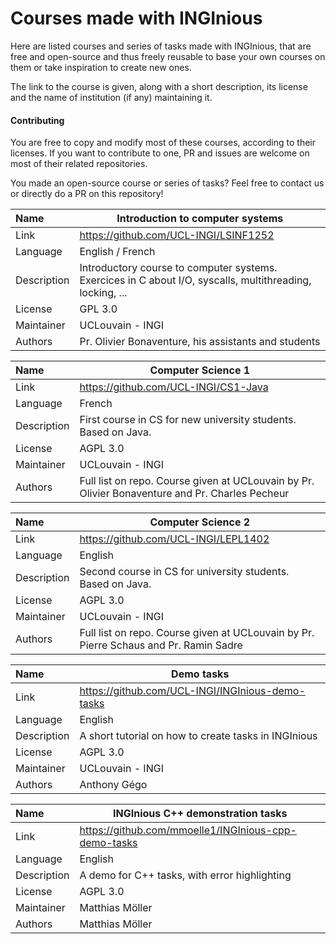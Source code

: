 # Courses made with INGInious

Here are listed courses and series of tasks made with INGInious, 
that are free and open-source and thus freely reusable to base your own courses on them
or take inspiration to create new ones.

The link to the course is given, along with a short description, 
its license and the name of institution (if any) maintaining it.

#### Contributing

You are free to copy and modify most of these courses, according to their licenses. 
If you want to contribute to one, PR and issues are welcome on most of their related repositories.

You made an open-source course or series of tasks? 
Feel free to contact us or directly do a PR on this repository! 

| Name | Introduction to computer systems      |
| :---- | ------------------------------------- |
| Link | https://github.com/UCL-INGI/LSINF1252 |
| Language | English / French |
| Description | Introductory course to computer systems. Exercices in C about I/O, syscalls, multithreading, locking, ... |
| License | GPL 3.0 |
| Maintainer | UCLouvain - INGI
| Authors | Pr. Olivier Bonaventure, his assistants and students

| Name | Computer Science 1 |
| :---- | ------------------------------------- |
| Link | https://github.com/UCL-INGI/CS1-Java |
| Language | French |
| Description | First course in CS for new university students. Based on Java. |
| License | AGPL 3.0 |
| Maintainer | UCLouvain - INGI
| Authors | Full list on repo. Course given at UCLouvain by Pr. Olivier Bonaventure and Pr. Charles Pecheur

| Name | Computer Science 2 |
| :---- | ------------------------------------- |
| Link | https://github.com/UCL-INGI/LEPL1402 |
| Language | English |
| Description | Second course in CS for university students. Based on Java. |
| License | AGPL 3.0 |
| Maintainer | UCLouvain - INGI
| Authors | Full list on repo. Course given at UCLouvain by Pr. Pierre Schaus and Pr. Ramin Sadre

| Name | Demo tasks |
| :---- | ------------------------------------- |
| Link | https://github.com/UCL-INGI/INGInious-demo-tasks |
| Language | English |
| Description | A short tutorial on how to create tasks in INGInious |
| License | AGPL 3.0 |
| Maintainer | UCLouvain - INGI
| Authors | Anthony Gégo

| Name | INGInious C++ demonstration tasks |
| :---- | ------------------------------------- |
| Link | https://github.com/mmoelle1/INGInious-cpp-demo-tasks |
| Language | English |
| Description | A demo for C++ tasks, with error highlighting |
| License | AGPL 3.0 |
| Maintainer | Matthias Möller |
| Authors | Matthias Möller |

